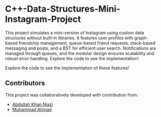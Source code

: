 # C++-Data-Structures-Mini-Instagram-Project

This project simulates a mini-version of Instagram using custom data structures without built-in libraries. It features user profiles with graph-based friendship management, queue-based friend requests, stack-based messaging and posts, and a BST for efficient user search. Notifications are managed through queues, and the modular design ensures scalability and robust error handling. Explore the code to see the implementation!

Explore the code to see the implementation of these features!

## Contributors
This project was collaboratively developed with contribution from:
- [Abdullah Khan Niazi](https://github.com/your-Abdullah-Khan-Niazi)
- [Muhammad Ahmad](https://github.com/Ehmad-7)
